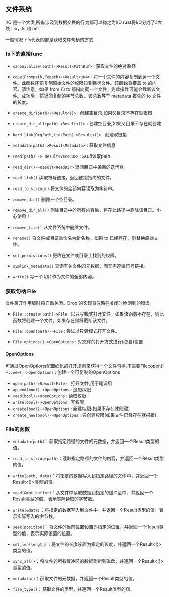 ## 文件系统
I/O 是一个大类,所有涉及到数据交换的行为都可以称之为I/O,rust将I/O分成了3大块 : io，fs 和 net

一般情况下fs代表的都是获取文件句柄的方式

### fs下的直接func

+ `canonicalize(path)->Result<PathBuf>` : 获取文件的绝对路径

+ `copy(Frompath,Topath)->Result<u64>` : 将一个文件的内容复制到另一个文件。此函数还将复制原始文件的权限位到目标文件。该函数将覆盖 to 的内容。请注意，如果 from 和 to 都指向同一个文件，则此操作可能会截断该文件。成功后，将返回复制的字节总数，该总数等于 metadata 报告的 to 文件的长度。

+ `create_dir(path)->Result<()>` : 创建空目录,如果父目录不存在就报错

+ `create_dir_all(path)->Result<()>` : 创建空目录,如果父目录不存在就创建

+ `hard_link(OrgPath,LinkPath)->Result<()>` : 创建*硬*链接

+ `metadata(path)->Result<Metadata>` : 获取文件信息

+ `read(path) -> Result<Vec<u8>>` : 以u8读取path

+ `read_dir()->Result<ReadDir>`	返回目录中条目的迭代器。

+ `read_link()`	读取符号链接，返回链接指向的文件。

+ `read_to_string()`	将文件的全部内容读取为字符串。

+ `remove_dir()`	删除一个空目录。

+ `remove_dir_all()`	删除目录中的所有内容后，将在此路径中删除该目录。小心使用！

+ `remove_file()`	从文件系统中删除文件。

+ `rename()`	将文件或目录重命名为新名称，如果 to 已经存在，则替换原始文件。

+ `set_permissions()`	更改在文件或目录上找到的权限。

+ `symlink_metadata()`	查询有关文件的元数据，而无需遵循符号链接。

+ `write()`	写一个切片作为文件的全部内容。




### 获取句柄 File
文件离开作用域时将自动关闭。Drop 的实现将忽略在关闭时检测到的错误。
+ `File::create(path)->File` :  以只写模式打开文件。如果该函数不存在，则此函数将创建一个文件，如果存在则将截断该文件。

+ `File::open(path)->File` : 尝试以只读模式打开文件。

+ `File:options()->OpenOptions` : 对文件的打开方式进行(必要)设置
#### OpenOptions
可通过OpenOptions配置细化的打开规则来获得一个文件句柄,不需要File::open()
+`::new()->OpenOptions` : 创建一个可复制的OpenOptions
+ `open(path)->Result(File)` : 打开文件,用于尾调用
+ `append(bool)->OpenOptions` : 追加权限
+ `read(bool)->OpenOptions` : 读取权限
+ `write(bool)->OpenOptions` : 写权限
+ `create(bool)->OpenOptions` : 新建权限(如果不存在就创建)
+ `create_new(bool)->OpenOptions` : 只创建权限(如果文件已经存在就报错)

### File的函数
+ `metadata(path)`：获取指定路径的文件的元数据，并返回一个Result<Metadata>类型的值。

+ `read_to_string(path)`：读取指定路径的文件的内容，并返回一个Result<String>类型的值。

+ `write(path, data)`：将指定的数据写入到指定路径的文件中，并返回一个Result<()>类型的值。

+ `read(&mut buffer)`：从文件中读取数据到指定的缓冲区中，并返回一个Result<usize>类型的值，表示实际读取的字节数。

+ `write(&data)`：将指定的数据写入到文件中，并返回一个Result<usize>类型的值，表示实际写入的字节数。

+ `seek(position)`：将文件的当前位置设置为指定的位置，并返回一个Result<u64>类型的值，表示实际设置的位置。

+ `set_len(length)`：将文件的长度设置为指定的长度，并返回一个Result<()>类型的值。

+ `sync_all()`：将文件的所有缓冲区的数据刷新到磁盘，并返回一个Result<()>类型的值。

+ `metadata()`：获取文件的元数据，并返回一个Result<Metadata>类型的值。

+ `file_type()`：获取文件的类型，并返回一个Result<FileType>类型的值。